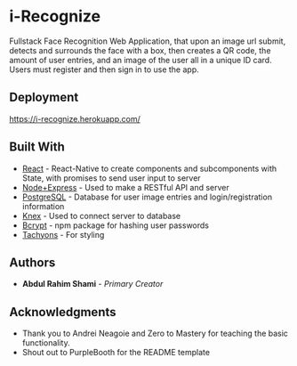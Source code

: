 # i-Recognize

Fullstack Face Recognition Web Application, that upon an image url submit, detects and surrounds the face with a box, then creates a QR code, the amount of user entries, and an image of the user all in a unique ID card. Users must register and then sign in to use the app.

## Deployment

https://i-recognize.herokuapp.com/

## Built With

* [React](https://reactjs.org/docs/getting-started.html) - React-Native to create components and subcomponents with State, with promises to send user input to server
* [Node+Express](https://nodejs.org/en/) - Used to make a RESTful API and server
* [PostgreSQL](https://www.postgresql.org/) - Database for user image entries and login/registration information
* [Knex](https://knexjs.org/) - Used to connect server to database
* [Bcrypt](https://www.npmjs.com/package/bcrypt) - npm package for hashing user passwords
* [Tachyons](https://tachyons.io/) - For styling

## Authors

* **Abdul Rahim Shami** - *Primary Creator* 

## Acknowledgments

* Thank you to Andrei Neagoie and Zero to Mastery for teaching the basic functionality. 
* Shout out to PurpleBooth for the README template
